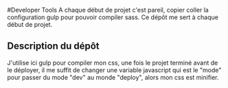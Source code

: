#Developer Tools
A chaque début de projet c'est pareil, copier coller la configuration gulp pour pouvoir compiler sass.
Ce dépôt me sert à chaque début de projet.
## Description du dépôt
J'utilise ici gulp pour compiler mon css, une fois le projet terminé avant de le déployer, il me suffit de changer une variable javascript
qui est le "mode" pour passer du mode "dev" au monde "deploy", alors mon css est minifier.
